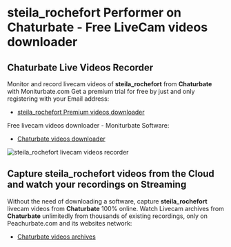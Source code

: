 # steila_rochefort Performer on Chaturbate - Free LiveCam videos downloader

## Chaturbate Live Videos Recorder

Monitor and record livecam videos of **steila_rochefort** from **Chaturbate** with Moniturbate.com
Get a premium trial for free by just and only registering with your Email address:
* [steila_rochefort Premium videos downloader](https://moniturbate.com/request-demo-licence-key.html)

Free livecam videos downloader - Moniturbate Software:
* [Chaturbate videos downloader](https://moniturbate.com/moniturbate-download-software.html)

![steila_rochefort livecam videos recorder](https://peachurnet.com/templates/moniturbate-software.png)


## Capture steila_rochefort videos from the Cloud and watch your recordings on Streaming

Without the need of downloading a software, capture **steila_rochefort** livecam videos from **Chaturbate** 100% online.
Watch Livecam archives from **Chaturbate** unlimitedly from thousands of existing recordings, only on Peachurbate.com and its websites network:
* [Chaturbate videos archives](https://peachurnet.com/)
